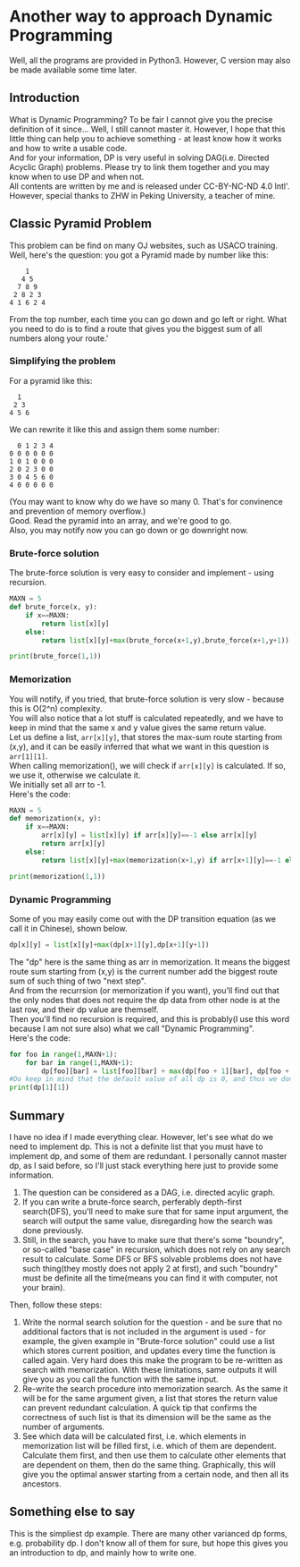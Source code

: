 # Another way to approach Dynamic Programming
Well, all the programs are provided in Python3. However, C version may also be made available some time later.

## Introduction
What is Dynamic Programming? To be fair I cannot give you the precise definition of it since... Well, I still cannot master it. However, I hope that this little thing can help you to achieve something - at least know how it works and how to write a usable code.    
And for your information, DP is very useful in solving DAG(i.e. Directed Acyclic Graph) problems. Please try to link them together and you may know when to use DP and when not.   
All contents are written by me and is released under CC-BY-NC-ND 4.0 Intl'. However, special thanks to ZHW in Peking University, a teacher of mine.

## Classic Pyramid Problem
This problem can be find on many OJ websites, such as USACO training.  
Well, here's the question: you got a Pyramid made by number like this:  
```plain
    1
   4 5
  7 8 9
 2 8 2 3
4 1 6 2 4
```
From the top number, each time you can go down and go left or right. What you need to do is to find a route that gives you the biggest sum of all numbers along your route.'  

### Simplifying the problem
For a pyramid like this:
```plain
  1
 2 3
4 5 6
```
We can rewrite it like this and assign them some number:  
```plain
  0 1 2 3 4
0 0 0 0 0 0
1 0 1 0 0 0
2 0 2 3 0 0
3 0 4 5 6 0
4 0 0 0 0 0
```
(You may want to know why do we have so many 0. That's for convinence and prevention of memory overflow.)  
Good. Read the pyramid into an array, and we're good to go.  
Also, you may notify now you can go down or go downright now.  

### Brute-force solution
The brute-force solution is very easy to consider and implement - using recursion.  
```python
MAXN = 5
def brute_force(x, y):
	if x==MAXN:
		return list[x][y]
	else:
		return list[x][y]+max(brute_force(x+1,y),brute_force(x+1,y+1))

print(brute_force(1,1))	
```

### Memorization
You will notify, if you tried, that brute-force solution is very slow - because this is O(2^n) complexity.  
You will also notice that a lot stuff is calculated repeatedly, and we have to keep in mind that the same x and y value gives the same return value.   
Let us define a list, `arr[x][y]`, that stores the max-sum route starting from (x,y), and it can be easily inferred that what we want in this question is `arr[1][1]`.  
When calling memorization(), we will check if `arr[x][y]` is calculated. If so, we use it, otherwise we calculate it.  
We initially set all arr to -1.  
Here's the code:
```python
MAXN = 5
def memorization(x, y):
	if x==MAXN:
		arr[x][y] = list[x][y] if arr[x][y]==-1 else arr[x][y]
		return arr[x][y]
	else:
		return list[x][y]+max(memorization(x+1,y) if arr[x+1][y]==-1 else arr[x+1][y],memorization(x+1,y+1) if arr[x+1][y+1]==-1 else arr[x+1][y+1])

print(memorization(1,1))
```

### Dynamic Programming
Some of you may easily come out with the DP transition equation (as we call it in Chinese), shown below.  
```python
dp[x][y] = list[x][y]+max(dp[x+1][y],dp[x+1][y+1])
```  
The "dp" here is the same thing as arr in memorization. It means the biggest route sum starting from (x,y) is the current number add the biggest route sum of such thing of two "next step".  
And from the recurrsion (or memorization if you want), you'll find out that the only nodes that does not require the dp data from other node is at the last row, and their dp value are themself.   
Then you'll find no recursion is required, and this is probably(I use this  word because I am not sure also) what we call "Dynamic Programming".  
Here's the code:
```python
for foo in range(1,MAXN+1):
	for bar in range(1,MAXN+1):
		dp[foo][bar] = list[foo][bar] + max(dp[foo + 1][bar], dp[foo + 1][bar + 1])
#Do keep in mind that the default value of all dp is 0, and thus we don't need to specially calculate the last row.
print(dp[1][1])
```

## Summary
I have no idea if I made everything clear. However, let's see what do we need to implement dp. This is not a definite list that you must have to implement dp, and some of them are redundant. I personally cannot master dp, as I said before, so I'll just stack everything here just to provide some information.  
1. The question can be considered as a DAG, i.e. directed acylic graph.
2. If you can write a brute-force search, perferably depth-first search(DFS), you'll need to make sure that for same input argument, the search will output the same value, disregarding how the search was done previously. 
3. Still, in the search, you have to make sure that there's some "boundry", or so-called "base case" in recursion, which does not rely on any search result to calculate. Some DFS or BFS solvable problems does not have such thing(they mostly does not apply 2 at first), and such "boundry" must be definite all the time(means you can find it with computer, not your brain).  

Then, follow these steps:  

1. Write the normal search solution for the question - and be sure that no additional factors that is not included in the argument is used - for example, the given example in "Brute-force solution" could use a list which stores current position, and updates every time the function is called again. Very hard does this make the program to be re-written as search with memorization. With these limitations, same outputs it will give you as you call the function with the same input.
2. Re-write the search procedure into memorization search. As the same it will be for the same argument given, a list that stores the return value can prevent redundant calculation. A quick tip that confirms the correctness of such list is that its dimension will be the same as the number of arguments.
3. See which data will be calculated first, i.e. which elements in memorization list will be filled first, i.e. which of them are dependent. Calculate them first, and then use them to calculate other elements that are dependent on them, then do the same thing. Graphically, this will give you the optimal answer starting from a certain node, and then all its ancestors.

## Something else to say
This is the simpliest dp example. There are many other varianced dp forms, e.g. probability dp. I don't know all of them for sure, but hope this gives you an introduction to dp, and mainly how to write one.
